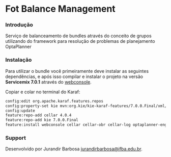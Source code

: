# Fot Balance Management

### Introdução

Serviço de balanceamento de bundles através do conceito de grupos utilizando do framework para resolução
de problemas de planejamento OptaPlanner

### Instalação

Para utilizar o bundle você primeiramente deve instalar as seguintes dependências, e após isso
compilar e instalar o projeto na versão **Servicemix 7.0.1** através do [webconsole](http://localhost:8181/system/console).

Copiar e colar no terminal do Karaf:

```sh
config:edit org.apache.karaf.features.repos
config:property-set kie mvn:org.kie/kie-karaf-features/7.0.0.Final/xml/features
config:update
feature:repo-add cellar 4.0.4
feature:repo-add kie 7.0.0.Final
feature:install webconsole cellar cellar-obr cellar-log optaplanner-engine
```

### Support

Desenvolvido por Jurandir Barbosa <jurandirbarbosa@ifba.edu.br>.

